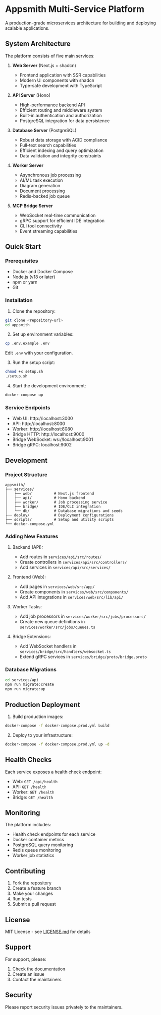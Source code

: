 # Appsmith Multi-Service Platform

A production-grade microservices architecture for building and deploying scalable applications.

## System Architecture

The platform consists of five main services:

1. **Web Server** (Next.js + shadcn)
   - Frontend application with SSR capabilities
   - Modern UI components with shadcn
   - Type-safe development with TypeScript

2. **API Server** (Hono)
   - High-performance backend API
   - Efficient routing and middleware system
   - Built-in authentication and authorization
   - PostgreSQL integration for data persistence

3. **Database Server** (PostgreSQL)
   - Robust data storage with ACID compliance
   - Full-text search capabilities
   - Efficient indexing and query optimization
   - Data validation and integrity constraints

4. **Worker Server**
   - Asynchronous job processing
   - AI/ML task execution
   - Diagram generation
   - Document processing
   - Redis-backed job queue

5. **MCP Bridge Server**
   - WebSocket real-time communication
   - gRPC support for efficient IDE integration
   - CLI tool connectivity
   - Event streaming capabilities

## Quick Start

### Prerequisites

- Docker and Docker Compose
- Node.js (v18 or later)
- npm or yarn
- Git

### Installation

1. Clone the repository:
```bash
git clone <repository-url>
cd appsmith
```

2. Set up environment variables:
```bash
cp .env.example .env
```
Edit `.env` with your configuration.

3. Run the setup script:
```bash
chmod +x setup.sh
./setup.sh
```

4. Start the development environment:
```bash
docker-compose up
```

### Service Endpoints

- Web UI: http://localhost:3000
- API: http://localhost:8000
- Worker: http://localhost:8080
- Bridge HTTP: http://localhost:9000
- Bridge WebSocket: ws://localhost:9001
- Bridge gRPC: localhost:9002

## Development

### Project Structure

```
appsmith/
├── services/
│   ├── web/          # Next.js frontend
│   ├── api/          # Hono backend
│   ├── worker/       # Job processing service
│   ├── bridge/       # IDE/CLI integration
│   └── db/           # Database migrations and seeds
├── deploy/           # Deployment configurations
├── scripts/          # Setup and utility scripts
└── docker-compose.yml
```

### Adding New Features

1. Backend (API):
   - Add routes in `services/api/src/routes/`
   - Create controllers in `services/api/src/controllers/`
   - Add services in `services/api/src/services/`

2. Frontend (Web):
   - Add pages in `services/web/src/app/`
   - Create components in `services/web/src/components/`
   - Add API integrations in `services/web/src/lib/api/`

3. Worker Tasks:
   - Add job processors in `services/worker/src/jobs/processors/`
   - Create new queue definitions in `services/worker/src/jobs/queues.ts`

4. Bridge Extensions:
   - Add WebSocket handlers in `services/bridge/src/handlers/websocket.ts`
   - Extend gRPC services in `services/bridge/proto/bridge.proto`

### Database Migrations

```bash
cd services/api
npm run migrate:create
npm run migrate:up
```

## Production Deployment

1. Build production images:
```bash
docker-compose -f docker-compose.prod.yml build
```

2. Deploy to your infrastructure:
```bash
docker-compose -f docker-compose.prod.yml up -d
```

## Health Checks

Each service exposes a health check endpoint:

- Web: `GET /api/health`
- API: `GET /health`
- Worker: `GET /health`
- Bridge: `GET /health`

## Monitoring

The platform includes:

- Health check endpoints for each service
- Docker container metrics
- PostgreSQL query monitoring
- Redis queue monitoring
- Worker job statistics

## Contributing

1. Fork the repository
2. Create a feature branch
3. Make your changes
4. Run tests
5. Submit a pull request

## License

MIT License - see [LICENSE.md](LICENSE.md) for details

## Support

For support, please:

1. Check the documentation
2. Create an issue
3. Contact the maintainers

## Security

Please report security issues privately to the maintainers.